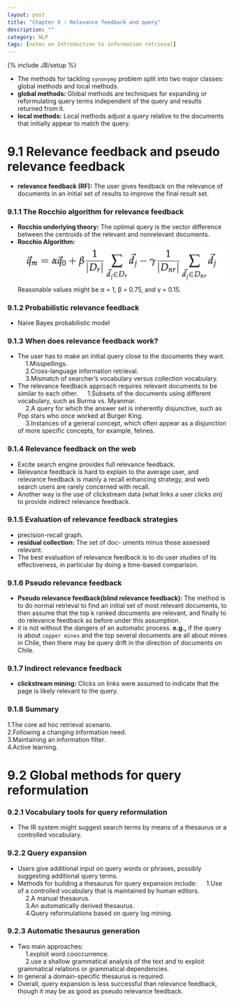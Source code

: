 ```yaml
---
layout: post
title: "Chapter 9 : Relevance feedback and query"
description: ""
category: NLP
tags: [notes on Introduction to information retrieval]
---
```

{% include JB/setup %}

* The methods for tackling `synonymy` problem split into two major classes: global methods and local methods.  
* **global methods:** Global methods are techniques for expanding or reformulating query terms independent of the query and results returned from it.  
*  **local methods:** Local methods adjust a query relative to the documents that initially appear to match the query.  

# 9.1 Relevance feedback and pseudo relevance feedback
* **relevance feedback (RF):** The user gives feedback on the relevance of documents in an initial set of results to improve the final result set.  

### 9.1.1 The Rocchio algorithm for relevance feedback
* **Rocchio underlying theory:** The optimal query is the vector difference between the centroids of the relevant and nonrelevant documents.  
* **Rocchio Algorithm:**  
![refer to formula 9.3](../snapshot/24.png)  
Reasonable values might be α = 1, β = 0.75, and γ = 0.15.

### 9.1.2 Probabilistic relevance feedback
* Naive Bayes probabilistic model

### 9.1.3 When does relevance feedback work?
* The user has to make an initial query close to the documents they want.  
&emsp; 1.Misspellings.  
&emsp; 2.Cross-language information retrieval.  
&emsp; 3.Mismatch of searcher’s vocabulary versus collection vocabulary.  
* The relevance feedback approach requires relevant documents to be similar to each other. 
&emsp; 1.Subsets of the documents using different vocabulary, such as Burma vs. Myanmar.  
&emsp; 2.A query for which the answer set is inherently disjunctive, such as Pop stars who once worked at Burger King.  
&emsp; 3.Instances of a general concept, which often appear as a disjunction of more specific concepts, for example, felines.  

### 9.1.4 Relevance feedback on the web
* Excite search engine provides full relevance feedback.  
* Relevance feedback is hard to explain to the average user, and relevance feedback is mainly a recall enhancing strategy, and web search users are rarely concerned with recall.  
* Another way is the use of clickstream data (what links a user clicks on) to provide indirect relevance feedback.  

### 9.1.5 Evaluation of relevance feedback strategies
* precision-recall graph.  
* **residual collection:** The set of doc- uments minus those assessed relevant.  
* The best evaluation of relevance feedback is to do user studies of its effectiveness, in particular by doing a time-based comparison.  

### 9.1.6 Pseudo relevance feedback
* **Pseudo relevance feedback(blind relevance feedback):** The method is to do normal retrieval to find an initial set of most relevant documents, to then assume that the top k ranked documents are relevant, and finally to do relevance feedback as before under this assumption.  
* it is not without the dangers of an automatic process. **e.g.,** if the query is about `copper mines` and the top several documents are all about mines in Chile, then there may be query drift in the direction of documents on Chile.  

### 9.1.7 Indirect relevance feedback
* **clickstream mining:** Clicks on links were assumed to indicate that the page is likely relevant to the query.  

### 9.1.8 Summary
1.The core ad hoc retrieval scenario.    
2.Following a changing information need.  
3.Maintaining an information filter.  
4.Active learning.  
 
# 9.2 Global methods for query reformulation
### 9.2.1 Vocabulary tools for query reformulation
* The IR system might suggest search terms by means of a thesaurus or a controlled vocabulary.  

### 9.2.2 Query expansion
* Users give additional input on query words or phrases, possibly suggesting additional query terms.  
* Methods for building a thesaurus for query expansion include:
&emsp; 1.Use of a controlled vocabulary that is maintained by human editors.  
&emsp; 2.A manual thesaurus.  
&emsp; 3.An automatically derived thesaurus.  
&emsp; 4.Query reformulations based on query log mining.  

### 9.2.3 Automatic thesaurus generation
* Two main approaches:  
&emsp; 1.exploit word cooccurrence.  
&emsp; 2.use a shallow grammatical analysis of the text and to exploit grammatical relations or grammatical dependencies.  
* In general a domain-specific thesaurus is required.  
* Overall, query expansion is less successful than relevance feedback, though it may be as good as pseudo relevance feedback.  



